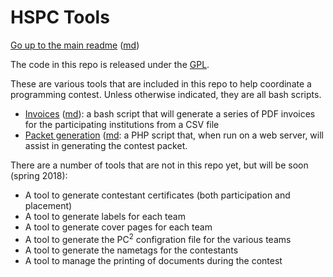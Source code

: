 HSPC Tools
==========

[Go up to the main readme](../readme.html) ([md](../readme.md))

The code in this repo is released under the
[GPL](https://www.gnu.org/licenses/gpl-3.0.en.html).

These are various tools that are included in this repo to help
coordinate a programming contest.  Unless otherwise indicated, they
are all bash scripts.

- [Invoices](invoices/readme.html) ([md](invoices/readme.md)): a bash
  script that will generate a series of PDF invoices for the
  participating institutions from a CSV file
- [Packet generation](packet-generation/readme.html)
  ([md](packet-generation/readme.md): a PHP script that, when run on a
  web server, will assist in generating the contest packet.

There are a number of tools that are not in this repo yet, but will be
soon (spring 2018):

- A tool to generate contestant certificates (both participation and
  placement)
- A tool to generate labels for each team
- A tool to generate cover pages for each team
- A tool to generate the PC$^2$ configration file for the various teams
- A tool to generate the nametags for the contestants
- A tool to manage the printing of documents during the contest

